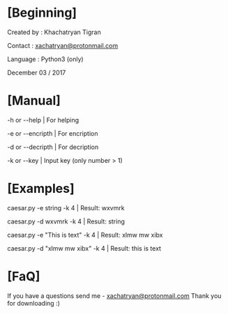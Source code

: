 [Beginning]
===================================================

Created by	:	Khachatryan Tigran

Contact		:	xachatryan@protonmail.com

Language		:	Python3 (only)


December 03 / 2017

[Manual]
===================================================

-h or --help		|	For helping


-e or --encripth	|	For encription

-d or --decripth	|	For decription


-k or --key		|	Input key (only number > 1)

[Examples]
===================================================

caesar.py -e string -k 4		|	Result:	wxvmrk

caesar.py -d wxvmrk -k 4		|	Result:	string


caesar.py -e "This is text" -k 4	|	Result:	xlmw mw xibx

caesar.py -d "xlmw mw xibx" -k 4	|	Result:	this is text

[FaQ]
===================================================

If you have a questions send me - xachatryan@protonmail.com
Thank you for downloading :)
